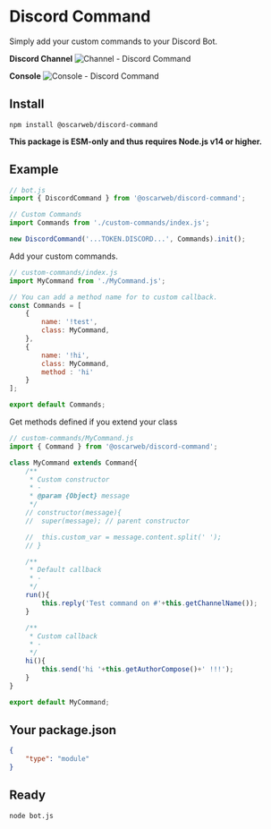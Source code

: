 # Discord Command

Simply add your custom commands to your Discord Bot.

**Discord Channel**
![Channel - Discord Command](https://oscarweb.com.ar/github/discord-command/preview_discord.png)

**Console**
![Console - Discord Command](https://oscarweb.com.ar/github/discord-command/preview_console.png)



## Install
```
npm install @oscarweb/discord-command 
```
**This package is ESM-only and thus requires Node.js v14 or higher.**

## Example
```js
// bot.js
import { DiscordCommand } from '@oscarweb/discord-command';

// Custom Commands
import Commands from './custom-commands/index.js';

new DiscordCommand('...TOKEN.DISCORD...', Commands).init();
```
Add your custom commands.
```js
// custom-commands/index.js
import MyCommand from './MyCommand.js';

// You can add a method name for to custom callback.
const Commands = [
	{
		name: '!test',
		class: MyCommand,
	},
	{
		name: '!hi',
		class: MyCommand,
		method : 'hi'
	}
];

export default Commands;
```
Get methods defined if you extend your class
```js
// custom-commands/MyCommand.js
import { Command } from '@oscarweb/discord-command';

class MyCommand extends Command{
	/**
	 * Custom constructor
	 * -
	 * @param {Object} message
	 */
	// constructor(message){
	// 	super(message); // parent constructor

	// 	this.custom_var = message.content.split(' ');
	// }

	/**
	 * Default callback
	 * -
	 */
	run(){
		this.reply('Test command on #'+this.getChannelName());
	}

	/**
	 * Custom callback
	 * -
	 */
	hi(){
		this.send('hi '+this.getAuthorCompose()+' !!!');
	}
}

export default MyCommand;
```

## Your package.json
```json
{
	"type": "module"
}
```

## Ready
```
node bot.js
```
